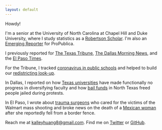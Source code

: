 ```yaml
---
layout: default
---
```


Howdy!

I'm a senior at the University of North Carolina at Chapel Hill and Duke University, where I study statistics as a [Robertson Scholar](https://robertsonscholars.org/). I'm also an [Emerging Reporter](https://www.propublica.org/article/meet-propublicas-emerging-reporters-for-the-2021-school-year) for ProPublica.

I previously reported for [The Texas Tribune](https://www.texastribune.org/about/staff/kalley-huang/), [The Dallas Morning News](https://www.dallasnews.com/author/kalley-huang), and the [El Paso Times](https://www.elpasotimes.com/staff/3214965001/kalley-huang/). 

For the Tribune, I tracked [coronavirus in public schools](https://www.texastribune.org/2021/09/17/texas-schools-covid-19-cases/) and helped to build our [redistricting look-up](https://apps.texastribune.org/features/2021/texas-redistricting-map/).

In Dallas, I reported on how [Texas universities](https://www.dallasnews.com/news/education/2021/07/15/why-are-so-few-black-professors-tenured-texas-has-made-little-progress-despite-promises-of-change/) have made functionally no progress in diversifying faculty and how [bail funds](https://www.dallasnews.com/news/courts/2021/07/03/texas-community-bail-funds-grow-sparked-by-summer-black-lives-matter-protests/) in North Texas freed people jailed during protests.

In El Paso, I wrote about [trauma surgeons](https://www.elpasotimes.com/story/news/local/el-paso/2020/08/01/el-paso-august-3-2019-walmart-mass-shooting-trauma-surgeons-umc-recall-shock-aftermath/5540583002/) who cared for the victims of the Walmart mass shooting and broke news on the death of a [Mexican woman](https://www.elpasotimes.com/story/news/2020/08/10/family-mexican-woman-who-fell-border-wall-nm-seeks-answers/3319763001/) after she reportedly fell from a border fence.

Reach me at [kalleyhuang8@gmail.com](mailto:kalleyhuang8@gmail.com). Find me on [Twitter](https://twitter.com/KalleyHuang) or [GitHub](https://github.com/kalleyhuang/).
